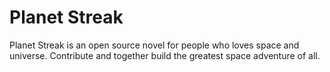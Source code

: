 # Planet Streak
Planet Streak is an open source novel for people who loves space and universe. Contribute and together build the greatest space adventure of all.

